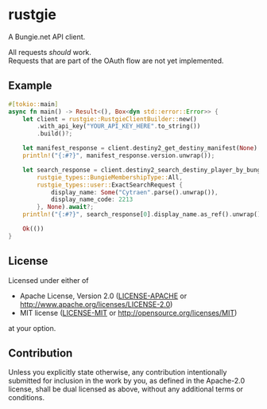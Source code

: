 # rustgie

A Bungie.net API client.

All requests *should* work.  
Requests that are part of the OAuth flow are not yet implemented.


## Example

```rust
#[tokio::main]
async fn main() -> Result<(), Box<dyn std::error::Error>> {
    let client = rustgie::RustgieClientBuilder::new()
        .with_api_key("YOUR_API_KEY_HERE".to_string())
        .build()?;

    let manifest_response = client.destiny2_get_destiny_manifest(None).await?;
    println!("{:#?}", manifest_response.version.unwrap());

    let search_response = client.destiny2_search_destiny_player_by_bungie_name(
        rustgie_types::BungieMembershipType::All,
        rustgie_types::user::ExactSearchRequest {
            display_name: Some("Cytraen".parse().unwrap()),
            display_name_code: 2213
        }, None).await?;
    println!("{:#?}", search_response[0].display_name.as_ref().unwrap());

    Ok(())
}
```

## License

Licensed under either of

 * Apache License, Version 2.0
   ([LICENSE-APACHE](../LICENSE-APACHE) or http://www.apache.org/licenses/LICENSE-2.0)
 * MIT license
   ([LICENSE-MIT](../LICENSE-MIT) or http://opensource.org/licenses/MIT)

at your option.

## Contribution

Unless you explicitly state otherwise, any contribution intentionally submitted
for inclusion in the work by you, as defined in the Apache-2.0 license, shall be
dual licensed as above, without any additional terms or conditions.
